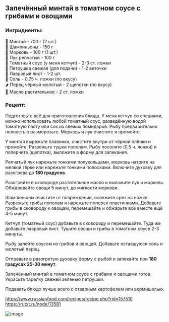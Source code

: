## Запечённый минтай в томатном соусе с грибами и овощами
### Ингридиенты:
🐡 Минтай - 700 г (2 шт.)
<br>
🍄 Шампиньоны - 150 г
<br>
🥕 Морковь - 100 г (1 шт.)
<br>
🧅 Лук репчатый - 100 г
<br>
🍅 Томатный соус (у меня кетчуп) - 2-3 ст. ложки
<br>
🥬 Петрушка свежая (для подачи) - 1-2 веточки
<br>
🍃 Лавровый лист - 1-2 шт.
<br>
🧂 Соль - 0,75 ч. ложки (по вкусу)
<br>
🌶 Перец чёрный молотый - 2 щепотки (по вкусу)
<br>
🧴 Масло растительное - 2 ст. ложки

### Рецепт:
Подготовьте всё для приготовления блюда. У меня кетчуп со специями, можно использовать любой томатный соус, разведённую водой томатную пасту или сок из свежих помидоров. Рыбу предварительно полностью разморозьте. Морковь и лук очистите и промойте.

У минтая вырежьте плавники, очистите внутри от чёрной плёнки и промойте. Разрежьте тушки пополам. Рыбу посолите (0,5 ч. ложки) и поперчите (щепотка), выложите в форму для запекания.

Репчатый лук нарежьте тонкими полукольцами, морковь натрите на мелкой тёрке или нарежьте тонкими полосками. Включите духовку для разогрева до **180 градусов**.

Разогрейте в сковороде растительное масло и выложите лук и морковь. Обжаривайте овощи 5 минут, до мягкости моркови.

Шампиньоны очистите от повреждений, освежите срез на ножке. Разрежьте грибы пополам и нарежьте поперек пластинками. Добавьте грибы в сковороду к овощам, перемешайте и обжарьте всё вместе ещё 4-5 минут.

Кетчуп (томатный соус) добавьте в сковороду и перемешайте.  Туда же добавьте лавровый лист. Тушите овощи и грибы в томатном соусе 2-3 минуты.

Рыбу залейте соусом из грибов и овощей. Добавьте оставшуюся соль и молотый перец.

Отправьте в разогретую духовку форму с рыбой и запекайте при **180 градусах 25-30 минут**.

Запечённый минтай в томатном соусе с грибами и овощами готов. Украсьте тарелку свежей зеленью петрушки.

Подавать блюдо лучше всего с отварным картофелем или вермишелью.

https://www.russianfood.com/recipes/recipe.php?rid=157510
<br>
https://rutxt.ru/node/13581

![image](https://github.com/private92repo/kitchen/assets/87380272/c5cd03df-02be-4af6-b049-40df33927b98)
